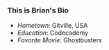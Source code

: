 ### This is Brian's Bio


- *Hometown*: Gitville, USA
- *Education*: Codecademy
- *Favorite Movie*: Ghostbusters
